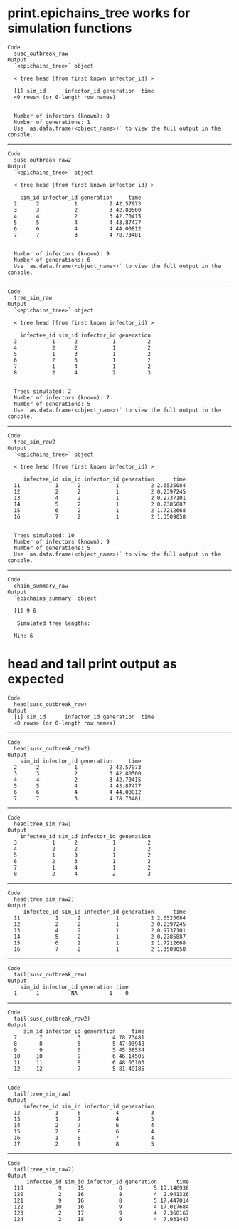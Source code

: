 # print.epichains_tree works for simulation functions

    Code
      susc_outbreak_raw
    Output
      `<epichains_tree>` object
      
      < tree head (from first known infector_id) >
      
      [1] sim_id      infector_id generation  time       
      <0 rows> (or 0-length row.names)
      
      
      Number of infectors (known): 0
      Number of generations: 1
      Use `as.data.frame(<object_name>)` to view the full output in the console.

---

    Code
      susc_outbreak_raw2
    Output
      `<epichains_tree>` object
      
      < tree head (from first known infector_id) >
      
        sim_id infector_id generation     time
      2      2           1          2 42.57973
      3      3           2          3 42.80500
      4      4           2          3 42.70415
      5      5           4          4 43.87477
      6      6           4          4 44.00812
      7      7           3          4 78.73481
      
      
      Number of infectors (known): 9
      Number of generations: 6
      Use `as.data.frame(<object_name>)` to view the full output in the console.

---

    Code
      tree_sim_raw
    Output
      `<epichains_tree>` object
      
      < tree head (from first known infector_id) >
      
        infectee_id sim_id infector_id generation
      3           1      2           1          2
      4           2      2           1          2
      5           1      3           1          2
      6           2      3           1          2
      7           1      4           1          2
      8           2      4           2          3
      
      
      Trees simulated: 2
      Number of infectors (known): 7
      Number of generations: 5
      Use `as.data.frame(<object_name>)` to view the full output in the console.

---

    Code
      tree_sim_raw2
    Output
      `<epichains_tree>` object
      
      < tree head (from first known infector_id) >
      
         infectee_id sim_id infector_id generation      time
      11           1      2           1          2 2.6525084
      12           2      2           1          2 0.2397245
      13           4      2           1          2 0.9737101
      14           5      2           1          2 0.2385887
      15           6      2           1          2 1.7212668
      16           7      2           1          2 1.3509058
      
      
      Trees simulated: 10
      Number of infectors (known): 9
      Number of generations: 5
      Use `as.data.frame(<object_name>)` to view the full output in the console.

---

    Code
      chain_summary_raw
    Output
      `epichains_summary` object 
      
      [1] 9 6
      
       Simulated tree lengths: 
      
      Min: 6

# head and tail print output as expected

    Code
      head(susc_outbreak_raw)
    Output
      [1] sim_id      infector_id generation  time       
      <0 rows> (or 0-length row.names)

---

    Code
      head(susc_outbreak_raw2)
    Output
        sim_id infector_id generation     time
      2      2           1          2 42.57973
      3      3           2          3 42.80500
      4      4           2          3 42.70415
      5      5           4          4 43.87477
      6      6           4          4 44.00812
      7      7           3          4 78.73481

---

    Code
      head(tree_sim_raw)
    Output
        infectee_id sim_id infector_id generation
      3           1      2           1          2
      4           2      2           1          2
      5           1      3           1          2
      6           2      3           1          2
      7           1      4           1          2
      8           2      4           2          3

---

    Code
      head(tree_sim_raw2)
    Output
         infectee_id sim_id infector_id generation      time
      11           1      2           1          2 2.6525084
      12           2      2           1          2 0.2397245
      13           4      2           1          2 0.9737101
      14           5      2           1          2 0.2385887
      15           6      2           1          2 1.7212668
      16           7      2           1          2 1.3509058

---

    Code
      tail(susc_outbreak_raw)
    Output
        sim_id infector_id generation time
      1      1          NA          1    0

---

    Code
      tail(susc_outbreak_raw2)
    Output
         sim_id infector_id generation     time
      7       7           3          4 78.73481
      8       8           5          5 47.03948
      9       9           6          5 45.38534
      10     10           9          6 46.14505
      11     11           8          6 48.03103
      12     12           7          5 81.49185

---

    Code
      tail(tree_sim_raw)
    Output
         infectee_id sim_id infector_id generation
      12           1      6           4          3
      13           1      7           4          3
      14           2      7           6          4
      15           2      8           6          4
      16           1      8           7          4
      17           2      9           8          5

---

    Code
      tail(tree_sim_raw2)
    Output
          infectee_id sim_id infector_id generation      time
      119           9     15           8          5 19.146936
      120           2     16           8          4  2.941326
      121           9     16           8          5 17.447014
      122          10     16           9          4 17.017684
      123           2     17           9          4  7.368167
      124           2     18           9          4  7.931447

